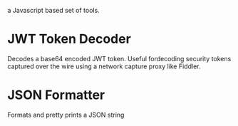a Javascript based set of tools.
# JWT Token Decoder
Decodes a base64 encoded JWT token. Useful fordecoding security tokens captured over the wire using a network capture proxy like Fiddler.

# JSON Formatter
Formats and pretty prints a JSON string